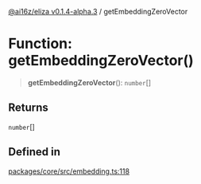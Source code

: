 [@ai16z/eliza v0.1.4-alpha.3](../index.md) / getEmbeddingZeroVector

# Function: getEmbeddingZeroVector()

> **getEmbeddingZeroVector**(): `number`[]

## Returns

`number`[]

## Defined in

[packages/core/src/embedding.ts:118](https://github.com/monilpat/eliza/blob/main/packages/core/src/embedding.ts#L118)
